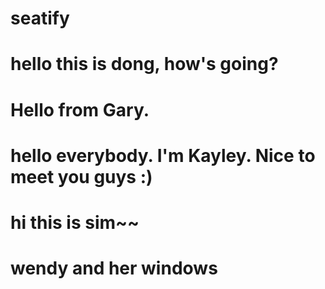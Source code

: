 # seatify

# hello this is dong, how's going?

# Hello from Gary.

# hello everybody. I'm Kayley. Nice to meet you guys :)

# hi this is sim~~

# wendy and her windows
